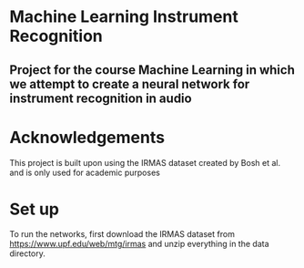 # Machine Learning Instrument Recognition
## Project for the course Machine Learning in which we attempt to create a neural network for instrument recognition in audio

# Acknowledgements
This project is built upon using the IRMAS dataset created by Bosh et al. and is only used for academic purposes

# Set up
To run the networks, first download the IRMAS dataset from https://www.upf.edu/web/mtg/irmas and unzip everything in the data directory.
